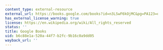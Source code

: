 ```yaml
---
content_type: external-resource
external_url: https://books.google.com/books?id=n3LSwF6kOjMC&pg=PA123=onepage#v=onepage&q&f=false
has_external_license_warning: true
license: https://en.wikipedia.org/wiki/All_rights_reserved
status: ''
title: Google Books
uid: b6c88e1a-520a-44f7-b2fc-9b16c0a9dd05
wayback_url: ''
---
```

